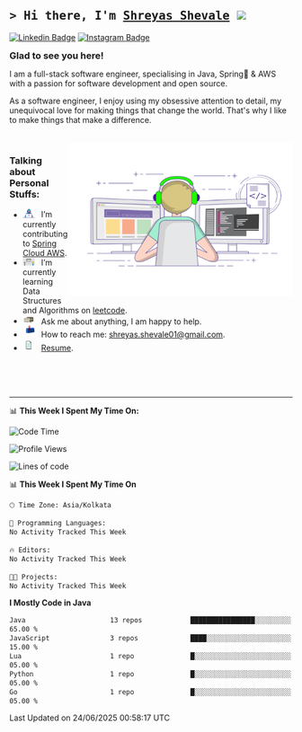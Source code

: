 [//]: # (![Banner]&#40;https://github.com/shreyas957/shreyas957/blob/main/assets/Coding-mario.gif?raw=true&#41;)
## <samp>&gt; Hi there, I'm <a href="" target="_blank">Shreyas Shevale</a> <img src="https://media.giphy.com/media/hvRJCLFzcasrR4ia7z/giphy.gif" width="25"> </samp>


[![Linkedin Badge](https://img.shields.io/badge/-LinkedIn-0e76a8?style=flat-square&logo=Linkedin&logoColor=white)](https://www.linkedin.com/in/shreyas-shevale/)
[![Instagram Badge](https://img.shields.io/badge/-Instagram-e4405f?style=flat-square&logo=Instagram&logoColor=white)](https://www.instagram.com/shreyas.957/)


<div style="display: flex; align-items: center; justify-content: flex-start;">
  <h3 style="margin: 0;">Glad to see you here! &nbsp;</h3>

[//]: # (  <img src="https://komarev.com/ghpvc/?username=shreyas957&style=plastic&color=blue" alt="Visitor Count" style="vertical-align: center; height: 20px; margin-top: auto">)

</div>

I am a full-stack software engineer, specialising in Java, Spring🍃 & AWS with a passion for software development and open
source. <br>

As a software engineer, I enjoy using my obsessive attention to detail, my unequivocal love for making things that
change the world. That's why I like to make things that make a difference.

<br>

<img align="right" alt="GIF" src="https://github.com/shreyas957/shreyas957/blob/main/assets/coding.gif?raw=true" width="400" height="275" />


### Talking about Personal Stuffs:

- <img src="https://github.com/shreyas957/shreyas957/blob/main/assets/developer.gif?raw=true" width="21" />&nbsp;&nbsp; I’m currently contributing to [Spring Cloud AWS](https://github.com/awspring/spring-cloud-aws).
- <img src="https://github.com/shreyas957/shreyas957/blob/main/assets/lightning.gif?raw=true" width="21" />&nbsp;&nbsp; I’m currently learning Data Structures and Algorithms on [leetcode](https://leetcode.com/).
- <img src="https://github.com/shreyas957/shreyas957/blob/main/assets/message.gif?raw=true" width="21" />&nbsp;&nbsp; Ask me about anything, I am happy to help.
- <img src="https://github.com/shreyas957/shreyas957/blob/main/assets/letterbox.gif?raw=true" width="21" />&nbsp;&nbsp; How to reach me: shreyas.shevale01@gmail.com.
- <img src="https://github.com/shreyas957/shreyas957/blob/main/assets/doc.gif?raw=true" width="21" />&nbsp;&nbsp; [Resume](https://drive.google.com/file/d/1EZxVGWsc-4mUusbVVEtV_72ok6Cdr2Nu/view?usp=sharing).


<br>
<br>
<br>

---

📊 **This Week I Spent My Time On:**

<!--START_SECTION:waka-->
![Code Time](http://img.shields.io/badge/Code%20Time-85%20hrs%207%20mins-blue)

![Profile Views](http://img.shields.io/badge/Profile%20Views-0-blue)

![Lines of code](https://img.shields.io/badge/From%20Hello%20World%20I%27ve%20Written-2.4%20million%20lines%20of%20code-blue)

📊 **This Week I Spent My Time On** 

```text
🕑︎ Time Zone: Asia/Kolkata

💬 Programming Languages: 
No Activity Tracked This Week

🔥 Editors: 
No Activity Tracked This Week

🐱‍💻 Projects: 
No Activity Tracked This Week
```

**I Mostly Code in Java** 

```text
Java                     13 repos            ████████████████░░░░░░░░░   65.00 % 
JavaScript               3 repos             ████░░░░░░░░░░░░░░░░░░░░░   15.00 % 
Lua                      1 repo              █░░░░░░░░░░░░░░░░░░░░░░░░   05.00 % 
Python                   1 repo              █░░░░░░░░░░░░░░░░░░░░░░░░   05.00 % 
Go                       1 repo              █░░░░░░░░░░░░░░░░░░░░░░░░   05.00 % 
```




 Last Updated on 24/06/2025 00:58:17 UTC
<!--END_SECTION:waka-->

[//]: # ()
[//]: # (📈 **My GitHub Stats:**)

[//]: # ()
[//]: # (<p>)

[//]: # (  <img height="180em" src="https://github-readme-stats.vercel.app/api?username=shreyas957&show_icons=true&hide_border=true&&count_private=true&include_all_commits=true" />)

[//]: # (  <img height="180em" src="https://github-readme-stats.vercel.app/api/top-langs/?username=shreyas957&exclude_repo=smart-glasses-for-blind-people&show_icons=true&hide_border=true&layout=compact&langs_count=8"/>)

[//]: # (</p>)